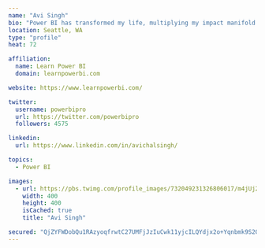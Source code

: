 ```yaml
---
name: "Avi Singh"
bio: "Power BI has transformed my life, multiplying my impact manifold. Now I am on a mission to spread the word and share the knowledge"
location: Seattle, WA
type: "profile"
heat: 72

affiliation:
  name: Learn Power BI
  domain: learnpowerbi.com

website: https://www.learnpowerbi.com/

twitter:
  username: powerbipro
  url: https://twitter.com/powerbipro
  followers: 4575

linkedin:
  url: https://www.linkedin.com/in/avichalsingh/

topics:
  - Power BI

images:
  - url: https://pbs.twimg.com/profile_images/732049231326806017/m4jUj2Lu_400x400.jpg
    width: 400
    height: 400
    isCached: true
    title: "Avi Singh"

secured: "QjZYFWDobQu1RAzyoqfrwtC27UMFjJzIuCwk11yjcILQYdjx2o+Yqnbmk9S2QfE4vWrHAgMi7yCNsgJdCyKdj28f1QkoFzVbCMc521rrN/YjhR1gz6F5qZNqTMqT+c9IVky6uu/FdhFa1eV2t49GN9dCibpDJmKBj8InIJPVy1onDLhJc3I8bwk2SHjbtEmMD3rWhE22Gbs/DnZMQxEQhCYetSR1ipnNcscsdvsvviWjHm67GQ8H9gJsNmBr3+bHXpdiC/nRmMSMVXydXa0yyJ795LbbcG3S0gSwOZ6ccW3NaguXkOORUQDAXXrwKCamuu4DJ5AaYyFWbYyvXvoQoY/ZUA6L5Al/e31Tc3LQwGyovfKkfsh2EYGI105GfJbVG8Citc1ooi9guDzH9Z8jRyQWTkmY+EZwe0skOdoHSUo=;2N079WQXsD9Kbt2DeKHFbg=="
---
```


